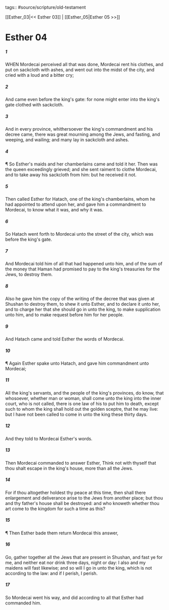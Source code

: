 tags:: #source/scripture/old-testament

[[Esther_03|<< Esther 03]] | [[Esther_05|Esther 05 >>]]

# Esther 04

##### 1

WHEN Mordecai perceived all that was done, Mordecai rent his clothes, and put on sackcloth with ashes, and went out into the midst of the city, and cried with a loud and a bitter cry;

##### 2

And came even before the king's gate: for none might enter into the king's gate clothed with sackcloth.

##### 3

And in every province, whithersoever the king's commandment and his decree came, there was great mourning among the Jews, and fasting, and weeping, and wailing; and many lay in sackcloth and ashes.

##### 4

¶ So Esther's maids and her chamberlains came and told it her. Then was the queen exceedingly grieved; and she sent raiment to clothe Mordecai, and to take away his sackcloth from him: but he received it not.

##### 5

Then called Esther for Hatach, one of the king's chamberlains, whom he had appointed to attend upon her, and gave him a commandment to Mordecai, to know what it was, and why it was.

##### 6

So Hatach went forth to Mordecai unto the street of the city, which was before the king's gate.

##### 7

And Mordecai told him of all that had happened unto him, and of the sum of the money that Haman had promised to pay to the king's treasuries for the Jews, to destroy them.

##### 8

Also he gave him the copy of the writing of the decree that was given at Shushan to destroy them, to shew it unto Esther, and to declare it unto her, and to charge her that she should go in unto the king, to make supplication unto him, and to make request before him for her people.

##### 9

And Hatach came and told Esther the words of Mordecai.

##### 10

¶ Again Esther spake unto Hatach, and gave him commandment unto Mordecai;

##### 11

All the king's servants, and the people of the king's provinces, do know, that whosoever, whether man or woman, shall come unto the king into the inner court, who is not called, there is one law of his to put him to death, except such to whom the king shall hold out the golden sceptre, that he may live: but I have not been called to come in unto the king these thirty days.

##### 12

And they told to Mordecai Esther's words.

##### 13

Then Mordecai commanded to answer Esther, Think not with thyself that thou shalt escape in the king's house, more than all the Jews.

##### 14

For if thou altogether holdest thy peace at this time, then shall there enlargement and deliverance arise to the Jews from another place; but thou and thy father's house shall be destroyed: and who knoweth whether thou art come to the kingdom for such a time as this?

##### 15

¶ Then Esther bade them return Mordecai this answer,

##### 16

Go, gather together all the Jews that are present in Shushan, and fast ye for me, and neither eat nor drink three days, night or day: I also and my maidens will fast likewise; and so will I go in unto the king, which is not according to the law: and if I perish, I perish.

##### 17

So Mordecai went his way, and did according to all that Esther had commanded him.
